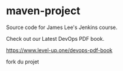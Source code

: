 # maven-project
Source code for James Lee's Jenkins course.

Check out our Latest DevOps PDF book.

https://www.level-up.one/devops-pdf-book

fork du projet
